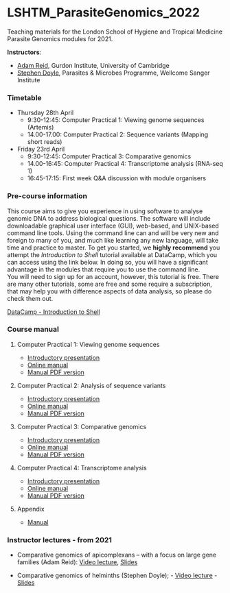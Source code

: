 # LSHTM_ParasiteGenomics_2022

Teaching materials for the London School of Hygiene and Tropical Medicine Parasite Genomics modules for 2021.

**Instructors**: 
- [Adam Reid](mailto:ajr236@cam.ac.uk), Gurdon Institute, University of Cambridge
- [Stephen Doyle](mailto:sd21@sanger.ac.uk), Parasites & Microbes Programme, Wellcome Sanger Institute

### Timetable
- Thursday 28th April
     - 9:30-12:45: Computer Practical 1: Viewing genome sequences (Artemis)
     - 14.00-17.00: Computer Practical 2: Sequence variants (Mapping short reads)
- Friday 23rd April
     - 9:30-12:45: Computer Practical 3: Comparative genomics
     - 14.00-16:45: Computer Practical 4: Transcriptome analysis (RNA-seq 1)
     - 16:45-17:15: First week Q&A discussion with module organisers



### Pre-course information
This course aims to give you experience in using software to analyse genomic DNA to address biological questions. The software will include downloadable graphical user interface (GUI), web-based, and UNIX-based command line tools. Using the command line can and will be very new and foreign to many of you, and much like learning any new language, will take time and practice to master. To get you started, we **highly recommend** you attempt the *Introduction to Shell* tutorial available at DataCamp, which you can access using the link below. In doing so, you will have a significant advantage in the modules that require you to use the command line.  
You will need to sign up for an account, however, this tutorial is free. There are many other tutorials, some are free and some require a subscription, that may help you with difference aspects of data analysis, so please do check them out.

[DataCamp - Introduction to Shell](https://www.datacamp.com/courses/introduction-to-shell)



### Course manual

1. Computer Practical 1: Viewing genome sequences
     - [Introductory presentation](Presentations_2022/LSHTM2022_Talk_Introduction.pdf)
     - [Online manual](Module_1_Artemis.md)
     - [Manual PDF version](Module_1_Artemis.pdf)
     
2. Computer Practical 2: Analysis of sequence variants
     - [Introductory presentation]()
     - [Online manual](Module_2_Mapping_Short_Reads.md)
     - [Manual PDF version](Module_2_Mapping_Short_Reads.pdf)

3. Computer Practical 3: Comparative genomics
     - [Introductory presentation]()
     - [Online manual](Module_3_Comparative_Genomics.md)
     - [Manual PDF version](Module_3_Comparative_Genomics.pdf)

4. Computer Practical 4: Transcriptome analysis
     - [Introductory presentation]()
     - [Online manual](Module_5_RNAseq1.md)
     - [Manual PDF version](Module_5_RNAseq1.pdf)

5. Appendix
     - [Manual](presentations/LSHTM_Appendix.pdf)


### Instructor lectures - from 2021

- Comparative genomics of apicomplexans – with a focus on large gene families (Adam Reid): [Video lecture](), [Slides](Presentations_2021/LSHTM2021_Talk_ComparativeProtozoa.pptx)

- Comparative genomics of helminths (Stephen Doyle); 
          - [Video lecture](https://pro.panopto.com/Panopto/Pages/Viewer.aspx?tid=f3512871-d511-4a04-bf84-ad0c00a13cac)
          - [Slides](Presentations_2021/LSHTM_Talk_ComparativeGenomicsHelminths.pptx)
